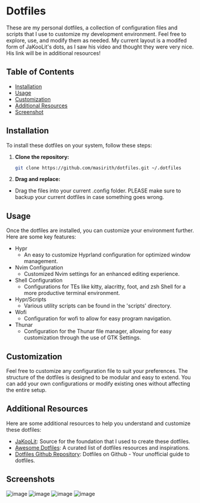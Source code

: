 # Dotfiles

These are my personal dotfiles, a collection of configuration files and scripts that I use to customize my development environment. Feel free to explore, use, and modify them as needed. My current layout is a modifed form of JaKooLit's dots, as I saw his video and thought they were very nice. His link will be in additional resources!

## Table of Contents

- [Installation](#installation)
- [Usage](#usage)
- [Customization](#customization)
- [Additional Resources](#additional-resources)
- [Screenshot](#screenshot)

## Installation

To install these dotfiles on your system, follow these steps:

1. **Clone the repository:**

   ```bash
   git clone https://github.com/masirith/dotfiles.git ~/.dotfiles

2. **Drag and replace:**
- Drag the files into your current .config folder. PLEASE make sure to backup your current dotfiles in case something goes wrong.

## Usage
Once the dotfiles are installed, you can customize your environment further. Here are some key features:
- Hypr
	- An easy to customize Hyprland configuration for optimized window management.
- Nvim Configuration
  - Customized Nvim settings for an enhanced editing experience.
- Shell Configuration
	- Configurations for TEs like kitty, alacritty, foot, and zsh Shell for a more productive terminal environment.
- Hypr/Scripts
	- Various utility scripts can be found in the 'scripts' directory.
- Wofi
	- Configuration for wofi to allow for easy program navigation.
- Thunar
	- Configuration for the Thunar file manager, allowing for easy customization through the use of GTK Settings.

## Customization
Feel free to customize any configuration file to suit your preferences. The structure of the dotfiles is designed to be modular and easy to extend. You can add your own configurations or modify existing ones without affecting the entire setup.

## Additional Resources
Here are some additional resources to help you understand and customize these dotfiles:
- [JaKooLit](https://github.com/JaKooLit): Source for the foundation that I used to create these dotfiles.
- [Awesome Dotfiles](https://github.com/webpro/awesome-dotfiles): A curated list of dotfiles resources and inspirations.
- [Dotfiles Github Repository](https://dotfiles.github.io/): Dotfiles on Github - Your unofficial guide to dotfiles.

## Screenshots
![image](https://github.com/user-attachments/assets/5581419c-5d17-4bf8-b3ae-b8b40fc76323)
![image](https://github.com/user-attachments/assets/9edfb046-6da6-4bf2-b9f5-095e901d6578)
![image](https://github.com/user-attachments/assets/a7251d68-ae15-4142-9496-68329b5545ba)
![image](https://github.com/user-attachments/assets/c2ea609b-4e06-46da-ba24-588604a5ef85)










